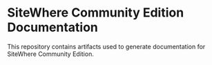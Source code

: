 # SiteWhere Community Edition Documentation
This repository contains artifacts used to generate documentation for SiteWhere Community Edition.
